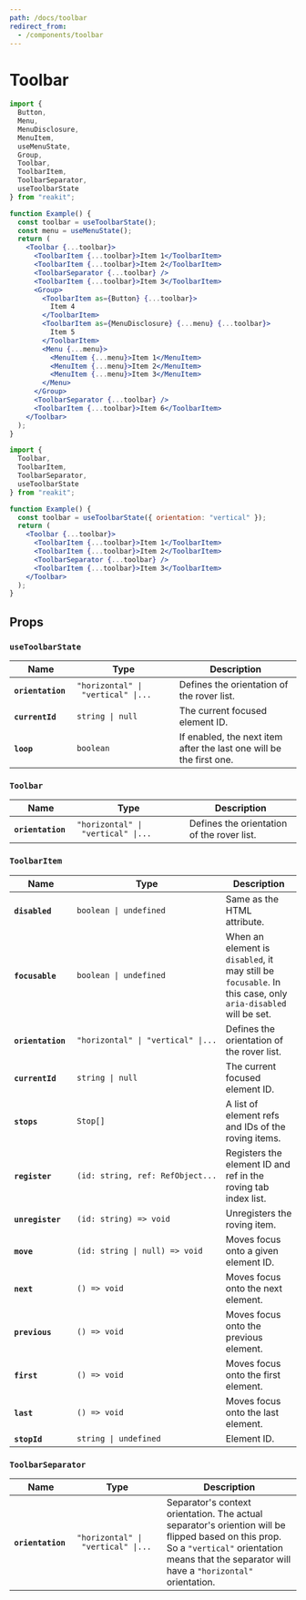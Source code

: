 ```yaml
---
path: /docs/toolbar
redirect_from:
  - /components/toolbar
---
```


# Toolbar

```jsx
import {
  Button,
  Menu,
  MenuDisclosure,
  MenuItem,
  useMenuState,
  Group,
  Toolbar,
  ToolbarItem,
  ToolbarSeparator,
  useToolbarState
} from "reakit";

function Example() {
  const toolbar = useToolbarState();
  const menu = useMenuState();
  return (
    <Toolbar {...toolbar}>
      <ToolbarItem {...toolbar}>Item 1</ToolbarItem>
      <ToolbarItem {...toolbar}>Item 2</ToolbarItem>
      <ToolbarSeparator {...toolbar} />
      <ToolbarItem {...toolbar}>Item 3</ToolbarItem>
      <Group>
        <ToolbarItem as={Button} {...toolbar}>
          Item 4
        </ToolbarItem>
        <ToolbarItem as={MenuDisclosure} {...menu} {...toolbar}>
          Item 5
        </ToolbarItem>
        <Menu {...menu}>
          <MenuItem {...menu}>Item 1</MenuItem>
          <MenuItem {...menu}>Item 2</MenuItem>
          <MenuItem {...menu}>Item 3</MenuItem>
        </Menu>
      </Group>
      <ToolbarSeparator {...toolbar} />
      <ToolbarItem {...toolbar}>Item 6</ToolbarItem>
    </Toolbar>
  );
}
```

```jsx
import {
  Toolbar,
  ToolbarItem,
  ToolbarSeparator,
  useToolbarState
} from "reakit";

function Example() {
  const toolbar = useToolbarState({ orientation: "vertical" });
  return (
    <Toolbar {...toolbar}>
      <ToolbarItem {...toolbar}>Item 1</ToolbarItem>
      <ToolbarItem {...toolbar}>Item 2</ToolbarItem>
      <ToolbarSeparator {...toolbar} />
      <ToolbarItem {...toolbar}>Item 3</ToolbarItem>
    </Toolbar>
  );
}
```

## Props

<!-- Automatically generated -->

### `useToolbarState`

| Name | Type | Description |
|------|------|-------------|
| <strong><code>orientation</code>&nbsp;</strong> | <code title="&#34;horizontal&#34; &#124; &#34;vertical&#34; &#124; undefined">&#34;horizontal&#34;&nbsp;&#124;&nbsp;&#34;vertical&#34;&nbsp;&#124;...</code> | Defines the orientation of the rover list. |
| <strong><code>currentId</code>&nbsp;</strong> | <code>string&nbsp;&#124;&nbsp;null</code> | The current focused element ID. |
| <strong><code>loop</code>&nbsp;</strong> | <code>boolean</code> | If enabled, the next item after the last one will be the first one. |

### `Toolbar`

| Name | Type | Description |
|------|------|-------------|
| <strong><code>orientation</code>&nbsp;</strong> | <code title="&#34;horizontal&#34; &#124; &#34;vertical&#34; &#124; undefined">&#34;horizontal&#34;&nbsp;&#124;&nbsp;&#34;vertical&#34;&nbsp;&#124;...</code> | Defines the orientation of the rover list. |

### `ToolbarItem`

| Name | Type | Description |
|------|------|-------------|
| <strong><code>disabled</code>&nbsp;</strong> | <code>boolean&nbsp;&#124;&nbsp;undefined</code> | Same as the HTML attribute. |
| <strong><code>focusable</code>&nbsp;</strong> | <code>boolean&nbsp;&#124;&nbsp;undefined</code> | When an element is `disabled`, it may still be `focusable`. In this case, only `aria-disabled` will be set. |
| <strong><code>orientation</code>&nbsp;</strong> | <code title="&#34;horizontal&#34; &#124; &#34;vertical&#34; &#124; undefined">&#34;horizontal&#34;&nbsp;&#124;&nbsp;&#34;vertical&#34;&nbsp;&#124;...</code> | Defines the orientation of the rover list. |
| <strong><code>currentId</code>&nbsp;</strong> | <code>string&nbsp;&#124;&nbsp;null</code> | The current focused element ID. |
| <strong><code>stops</code>&nbsp;</strong> | <code>Stop[]</code> | A list of element refs and IDs of the roving items. |
| <strong><code>register</code>&nbsp;</strong> | <code title="(id: string, ref: RefObject&#60;HTMLElement&#62;) =&#62; void">(id:&nbsp;string,&nbsp;ref:&nbsp;RefObject...</code> | Registers the element ID and ref in the roving tab index list. |
| <strong><code>unregister</code>&nbsp;</strong> | <code>(id:&nbsp;string)&nbsp;=&#62;&nbsp;void</code> | Unregisters the roving item. |
| <strong><code>move</code>&nbsp;</strong> | <code>(id:&nbsp;string&nbsp;&#124;&nbsp;null)&nbsp;=&#62;&nbsp;void</code> | Moves focus onto a given element ID. |
| <strong><code>next</code>&nbsp;</strong> | <code>()&nbsp;=&#62;&nbsp;void</code> | Moves focus onto the next element. |
| <strong><code>previous</code>&nbsp;</strong> | <code>()&nbsp;=&#62;&nbsp;void</code> | Moves focus onto the previous element. |
| <strong><code>first</code>&nbsp;</strong> | <code>()&nbsp;=&#62;&nbsp;void</code> | Moves focus onto the first element. |
| <strong><code>last</code>&nbsp;</strong> | <code>()&nbsp;=&#62;&nbsp;void</code> | Moves focus onto the last element. |
| <strong><code>stopId</code>&nbsp;</strong> | <code>string&nbsp;&#124;&nbsp;undefined</code> | Element ID. |

### `ToolbarSeparator`

| Name | Type | Description |
|------|------|-------------|
| <strong><code>orientation</code>&nbsp;</strong> | <code title="&#34;horizontal&#34; &#124; &#34;vertical&#34; &#124; undefined">&#34;horizontal&#34;&nbsp;&#124;&nbsp;&#34;vertical&#34;&nbsp;&#124;...</code> | Separator's context orientation. The actual separator's oriention will be flipped based on this prop. So a `"vertical"` orientation means that the separator will have a `"horizontal"` orientation. |
